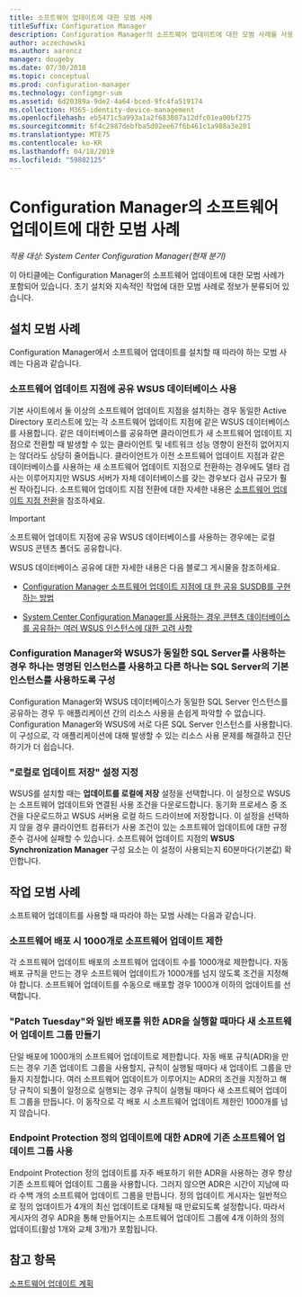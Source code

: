 ```yaml
---
title: 소프트웨어 업데이트에 대한 모범 사례
titleSuffix: Configuration Manager
description: Configuration Manager의 소프트웨어 업데이트에 대한 모범 사례를 사용합니다.
author: aczechowski
ms.author: aaroncz
manager: dougeby
ms.date: 07/30/2018
ms.topic: conceptual
ms.prod: configuration-manager
ms.technology: configmgr-sum
ms.assetid: 6d20389a-9de2-4a64-bced-9fc4fa519174
ms.collection: M365-identity-device-management
ms.openlocfilehash: eb5471c5a993a1a2f683807a12dfc01ea00bf275
ms.sourcegitcommit: 6f4c2987debfba5d02ee67f6b461c1a988a3e201
ms.translationtype: MTE75
ms.contentlocale: ko-KR
ms.lasthandoff: 04/18/2019
ms.locfileid: "59802125"
---
```

# <a name="best-practices-for-software-updates-in-configuration-manager"></a>Configuration Manager의 소프트웨어 업데이트에 대한 모범 사례

*적용 대상: System Center Configuration Manager(현재 분기)*

이 아티클에는 Configuration Manager의 소프트웨어 업데이트에 대한 모범 사례가 포함되어 있습니다. 초기 설치와 지속적인 작업에 대한 모범 사례로 정보가 분류되어 있습니다.  



## <a name="bkmk_install"></a> 설치 모범 사례  

Configuration Manager에서 소프트웨어 업데이트를 설치할 때 따라야 하는 모범 사례는 다음과 같습니다.  


### <a name="bkmk_shared-susdb"></a> 소프트웨어 업데이트 지점에 공유 WSUS 데이터베이스 사용  

기본 사이트에서 둘 이상의 소프트웨어 업데이트 지점을 설치하는 경우 동일한 Active Directory 포리스트에 있는 각 소프트웨어 업데이트 지점에 같은 WSUS 데이터베이스를 사용합니다. 같은 데이터베이스를 공유하면 클라이언트가 새 소프트웨어 업데이트 지점으로 전환할 때 발생할 수 있는 클라이언트 및 네트워크 성능 영향이 완전히 없어지지는 않더라도 상당히 줄어듭니다. 클라이언트가 이전 소프트웨어 업데이트 지점과 같은 데이터베이스를 사용하는 새 소프트웨어 업데이트 지점으로 전환하는 경우에도 델타 검사는 이루어지지만 WSUS 서버가 자체 데이터베이스를 갖는 경우보다 검사 규모가 훨씬 작아집니다. 소프트웨어 업데이트 지점 전환에 대한 자세한 내용은 [소프트웨어 업데이트 지점 전환](/sccm/sum/plan-design/plan-for-software-updates#BKMK_SUPSwitching)을 참조하세요.  

> [!IMPORTANT]  
>  소프트웨어 업데이트 지점에 공유 WSUS 데이터베이스를 사용하는 경우에는 로컬 WSUS 콘텐츠 폴더도 공유합니다.  

WSUS 데이터베이스 공유에 대한 자세한 내용은 다음 블로그 게시물을 참조하세요.  

- [Configuration Manager 소프트웨어 업데이트 지점에 대 한 공유 SUSDB를 구현하는 방법](https://techcommunity.microsoft.com/t5/Configuration-Manager-Archive/How-to-implement-a-shared-SUSDB-for-Configuration-Manager/ba-p/274103)  

- [System Center Configuration Manager를 사용하는 경우 콘텐츠 데이터베이스를 공유하는 여러 WSUS 인스턴스에 대한 고려 사항](https://blogs.technet.microsoft.com/wsus/2014/03/22/considerations-for-multiple-wsus-instances-sharing-a-content-database-when-using-system-center-configuration-manager-but-without-network-load-balancing-nlb/)  


### <a name="bkmk_sql-instance"></a> Configuration Manager와 WSUS가 동일한 SQL Server를 사용하는 경우 하나는 명명된 인스턴스를 사용하고 다른 하나는 SQL Server의 기본 인스턴스를 사용하도록 구성  

Configuration Manager와 WSUS 데이터베이스가 동일한 SQL Server 인스턴스를 공유하는 경우 두 애플리케이션 간의 리소스 사용을 손쉽게 파악할 수 없습니다. Configuration Manager와 WSUS에 서로 다른 SQL Server 인스턴스를 사용합니다. 이 구성으로, 각 애플리케이션에 대해 발생할 수 있는 리소스 사용 문제를 해결하고 진단하기가 더 쉽습니다.  


### <a name="bkmk_store-local"></a> "로컬로 업데이트 저장" 설정 지정  

WSUS를 설치할 때는 **업데이트를 로컬에 저장** 설정을 선택합니다. 이 설정으로 WSUS는 소프트웨어 업데이트와 연결된 사용 조건을 다운로드합니다. 동기화 프로세스 중 조건을 다운로드하고 WSUS 서버용 로컬 하드 드라이브에 저장합니다. 이 설정을 선택하지 않을 경우 클라이언트 컴퓨터가 사용 조건이 있는 소프트웨어 업데이트에 대한 규정 준수 검사에 실패할 수 있습니다. 소프트웨어 업데이트 지점의 **WSUS Synchronization Manager** 구성 요소는 이 설정이 사용되는지 60분마다(기본값) 확인합니다.  



## <a name="bkmk_operation"></a> 작업 모범 사례  

소프트웨어 업데이트를 사용할 때 따라야 하는 모범 사례는 다음과 같습니다.  


### <a name="bkmk_object-limit"></a> 소프트웨어 배포 시 1000개로 소프트웨어 업데이트 제한  

각 소프트웨어 업데이트 배포의 소프트웨어 업데이트 수를 1000개로 제한합니다. 자동 배포 규칙을 만드는 경우 소프트웨어 업데이트가 1000개를 넘지 않도록 조건을 지정해야 합니다. 소프트웨어 업데이트를 수동으로 배포할 경우 1000개 이하의 업데이트를 선택합니다.  


### <a name="bkmk_new-group"></a> "Patch Tuesday"와 일반 배포를 위한 ADR을 실행할 때마다 새 소프트웨어 업데이트 그룹 만들기  

단일 배포에 1000개의 소프트웨어 업데이트로 제한합니다. 자동 배포 규칙(ADR)을 만드는 경우 기존 업데이트 그룹을 사용할지, 규칙이 실행될 때마다 새 업데이트 그룹을 만들지 지정합니다. 여러 소프트웨어 업데이트가 이루어지는 ADR의 조건을 지정하고 해당 규칙이 되풀이 일정으로 실행되는 경우 규칙이 실행될 때마다 새 소프트웨어 업데이트 그룹을 만듭니다. 이 동작으로 각 배포 시 소프트웨어 업데이트 제한인 1000개를 넘지 않습니다.  


### <a name="bkmk_same-group"></a> Endpoint Protection 정의 업데이트에 대한 ADR에 기존 소프트웨어 업데이트 그룹 사용  

Endpoint Protection 정의 업데이트를 자주 배포하기 위한 ADR을 사용하는 경우 항상 기존 소프트웨어 업데이트 그룹을 사용합니다. 그러지 않으면 ADR은 시간이 지남에 따라 수백 개의 소프트웨어 업데이트 그룹을 만듭니다. 정의 업데이트 게시자는 일반적으로 정의 업데이트가 4개의 최신 업데이트로 대체될 때 만료되도록 설정합니다. 따라서 게시자의 경우 ADR을 통해 만들어지는 소프트웨어 업데이트 그룹에 4개 이하의 정의 업데이트(활성 1개와 교체 3개)가 포함됩니다.  



## <a name="see-also"></a>참고 항목  
 [소프트웨어 업데이트 계획](/sccm/sum/plan-design/plan-for-software-updates)
